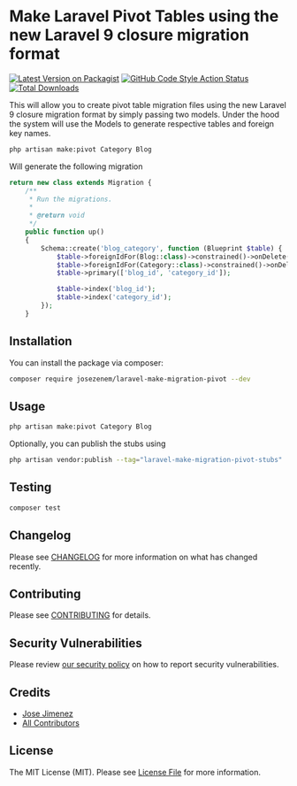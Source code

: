 # Make Laravel Pivot Tables using the new Laravel 9 closure migration format

[![Latest Version on Packagist](https://img.shields.io/packagist/v/josezenem/laravel-make-migration-pivot.svg?style=flat-square)](https://packagist.org/packages/josezenem/laravel-make-migration-pivot)
[![GitHub Code Style Action Status](https://img.shields.io/github/workflow/status/josezenem/laravel-make-migration-pivot/Check%20&%20fix%20styling?label=code%20style)](https://github.com/josezenem/laravel-make-migration-pivot/actions?query=workflow%3A"Check+%26+fix+styling"+branch%3Amain)
[![Total Downloads](https://img.shields.io/packagist/dt/josezenem/laravel-make-migration-pivot.svg?style=flat-square)](https://packagist.org/packages/josezenem/laravel-make-migration-pivot)

This will allow you to create pivot table migration files using the new Laravel 9 closure migration format by simply passing two models.  Under the hood the system will use the Models to generate respective tables and foreign key names. 

```bash
php artisan make:pivot Category Blog
```
Will generate the following migration
```php
return new class extends Migration {
    /**
     * Run the migrations.
     *
     * @return void
     */
    public function up()
    {
        Schema::create('blog_category', function (Blueprint $table) {
            $table->foreignIdFor(Blog::class)->constrained()->onDelete('cascade');
            $table->foreignIdFor(Category::class)->constrained()->onDelete('cascade');
            $table->primary(['blog_id', 'category_id']);

            $table->index('blog_id');
            $table->index('category_id');
        });
    }
```
## Installation

You can install the package via composer:

```bash
composer require josezenem/laravel-make-migration-pivot --dev
```

## Usage

```bash
php artisan make:pivot Category Blog
```

Optionally, you can publish the stubs using

```bash
php artisan vendor:publish --tag="laravel-make-migration-pivot-stubs"
```

## Testing

```bash
composer test
```

## Changelog

Please see [CHANGELOG](CHANGELOG.md) for more information on what has changed recently.

## Contributing

Please see [CONTRIBUTING](.github/CONTRIBUTING.md) for details.

## Security Vulnerabilities

Please review [our security policy](../../security/policy) on how to report security vulnerabilities.

## Credits

- [Jose Jimenez](https://github.com/josezenem)
- [All Contributors](../../contributors)

## License

The MIT License (MIT). Please see [License File](LICENSE.md) for more information.
